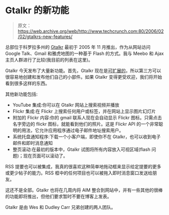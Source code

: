# Gtalkr 的新功能 

> 原文：<https://web.archive.org/web/http://www.techcrunch.com:80/2006/02/02/gtalkrs-new-features/>

 [](https://web.archive.org/web/20220929234212/http://www.gtalkr.com/) 总部位于科罗拉多州的 [Gtalkr](https://web.archive.org/web/20220929234212/http://www.gtalkr.com/) 最初于 2005 年 11 月推出，作为从网站访问 Google Talk、Gmail 和雅虎地图的一种基于 Flash 的方式。我与 Meebo 和 Ajax 主页人群进行了比较(我目前的列表在这里)。

Gtalkr 今天发布了大量新功能。首先，Gtalkr 现在是[可扩展的](https://web.archive.org/web/20220929234212/http://www.gtalkr.com/extensions)，所以第三方可以很容易地创建和发布他们自己的小部件。如果 Gtalkr 变得更受欢迎，我们将开始看到很多这样的东西。

其他新功能包括:

*   YouTube 集成:你可以在 Gtalkr 网站上搜索视频并播放
*   Flickr 集成:在 Flickr 上搜索任何用户或标签，并在网站上显示图片幻灯片
*   附加的 Flickr 内容:你的 gmail 联系人现在会自动显示 Flickr 图标。只需点击名字旁边的 flickr 图标，就能看到他们的照片。这是 Flickr API 的一个非常聪明的用法，它允许应用程序通过电子邮件地址搜索用户。
*   系统托盘通知程序:下载一个小客户端，即使你不在 Gtalkr，也可以收到电子邮件和即时消息通知
*   整页滚动:在最初的版本中，Gtalkr 试图将所有内容放入可视区域(flash 问题)；现在页面可以滚动了。

 RSS 提要也可以被集成，我真的很喜欢这种简单地拖动框来显示给定提要的更多或更少帖子的能力。RSS 框中的任何项目也可以被拖入即时消息窗口发送给朋友。

这还不是全部。Gtalkr 也将在几周内将 AIM 整合到网站中，并有一些其他的很棒的功能即将推出，但他们要求暂时不要在博客上发表。

Gtalkr 是由 Wes 和 Dudley Carr 兄弟创建的两人团队。